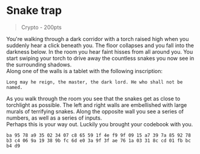 # Snake trap

> Crypto - 200pts

You're walking through a dark corridor with a torch raised high when you suddenly hear a click beneath you. 
The floor collapses and you fall into the darkness below.
In the room you hear faint hisses from all around you. You start swiping your torch to drive away the countless snakes you now see in the surrounding shadows.\
Along one of the walls is a tablet with the following inscription:

``Long may he reign, the master, the dark lord. He who shall not be named.
``

As you walk through the room you see that the snakes get as close to torchlight as possible. The left and right walls are embellished with large murals of terrifying snakes. 
Along the opposite wall you see a series of numbers, as well as a series of inputs. \
Perhaps this is your way out. Luckily you brought your codebook with you.

``
ba 95 78 a9 35 02 34 07 c8 65 59 1f 4e f9 9f 09
15 a7 39 7a 85 92 78 b3 c4 06 9a 19 38 9b fc 6d
e0 3a 9f 3f ae 76 1a 03 31 8c cd 01 fb bc b4 d9
``

